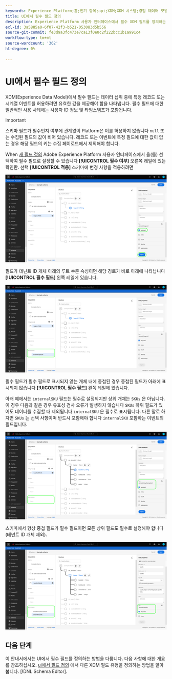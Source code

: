 ```yaml
---
keywords: Experience Platform;홈;인기 항목;api;XDM;XDM 시스템;경험 데이터 모델;데이터 모델;ui;작업 공간;필수;필드;
title: UI에서 필수 필드 정의
description: Experience Platform 사용자 인터페이스에서 필수 XDM 필드를 정의하는 방법을 알아봅니다.
exl-id: 3a5885a0-6f07-42f3-b521-053083d5b556
source-git-commit: fe3d9a3fc473e7ca13f0e0c2f222bcc1b1a991c4
workflow-type: tm+mt
source-wordcount: '362'
ht-degree: 0%

---
```


# UI에서 필수 필드 정의

XDM(Experience Data Model)에서 필수 필드는 데이터 섭취 중에 특정 레코드 또는 시계열 이벤트를 허용하려면 유효한 값을 제공해야 함을 나타냅니다. 필수 필드에 대한 일반적인 사용 사례에는 사용자 ID 정보 및 타임스탬프가 포함됩니다.

>[!IMPORTANT]
>
>스키마 필드가 필수인지 여부에 관계없이 Platform은 이를 허용하지 않습니다 `null` 또는 수집된 필드의 값이 비어 있습니다. 레코드 또는 이벤트에 특정 필드에 대한 값이 없는 경우 해당 필드의 키는 수집 페이로드에서 제외해야 합니다.

When [새 필드 정의](./overview.md#define) Adobe Experience Platform 사용자 인터페이스에서 을(를) 선택하여 필수 필드로 설정할 수 있습니다 **[!UICONTROL 필수 여부]** 오른쪽 레일에 있는 확인란. 선택 **[!UICONTROL 적용]** 스키마에 변경 사항을 적용하려면

![필수 확인란](../../images/ui/fields/required/root.png)

필드가 테넌트 ID 개체 아래의 루트 수준 속성이면 해당 경로가 바로 아래에 나타납니다 **[!UICONTROL 필수 필드]** 왼쪽 레일에 있습니다.

![루트 수준 필수 필드](../../images/ui/fields/required/applied.png)

필수 필드가 필수 필드로 표시되지 않는 개체 내에 중첩된 경우 중첩된 필드가 아래에 표시되지 않습니다 **[!UICONTROL 필수 필드]** 왼쪽 레일에 있습니다.

아래 예에서는 `internalSKU` 필드는 필수로 설정되지만 상위 개체는 `SKUs` 은 아닙니다. 이 경우 다음과 같은 경우 유효성 검사 오류가 발생하지 않습니다 `SKUs` 하위 필드가 있어도 데이터를 수집할 때 제외됩니다 `internalSKU` 은 필수로 표시됩니다. 다른 말로 하자면 `SKUs` 는 선택 사항이며 반드시 포함해야 합니다 `internalSKU` 포함하는 이벤트의 필드입니다.

![중첩된 필수 필드](../../images/ui/fields/required/nested.png)

스키마에서 항상 중첩 필드가 필수 필드이면 모든 상위 필드도 필수로 설정해야 합니다(테넌트 ID 개체 제외).

![상위 및 하위 필수 필드](../../images/ui/fields/required/parent-and-child.png)

## 다음 단계

이 안내서에서는 UI에서 필수 필드를 정의하는 방법을 다룹니다. 다음 사항에 대한 개요를 참조하십시오. [ui에서 필드 정의](./overview.md#special) 에서 다른 XDM 필드 유형을 정의하는 방법을 알아봅니다. [!DNL Schema Editor].
